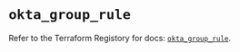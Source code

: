 # `okta_group_rule`

Refer to the Terraform Registory for docs: [`okta_group_rule`](https://registry.terraform.io/providers/okta/okta/4.1.0/docs/resources/group_rule).

